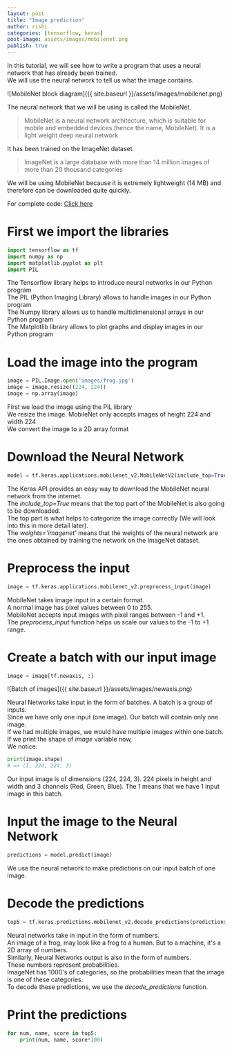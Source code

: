 ```yaml
---
layout: post
title: "Image prediction"
author: rishi
categories: [tensorflow, keras]
post-image: assets/images/mobilenet.png
publish: true
---
```


In this tutorial, we will see how to write a program that uses a neural network that has already been trained.  
We will use the neural network to tell us what the image contains.  

![MobileNet block diagram]({{ site.baseurl }}/assets/images/mobilenet.png)

The neural network that we will be using is called the MobileNet.  

> MobileNet is a neural network architecture, which is suitable for mobile and embedded devices (hence the name, MobileNet). It is a light weight deep neural network

It has been trained on the ImageNet dataset.  

> ImageNet is a large database with more than 14 million images of more than 20 thousand categories

We will be using MobileNet because it is extremely lightweight (14 MB) and therefore can be downloaded quite quickly.  

For complete code: [Click here](https://nbviewer.jupyter.org/github/rishi93/thegoodpython_notebooks/blob/master/image_prediction.ipynb)

# First we import the libraries
```python
import tensorflow as tf
import numpy as np
import matplotlib.pyplot as plt
import PIL
```

The Tensorflow library helps to introduce neural networks in our Python program  
The PIL (Python Imaging Library) allows to handle images in our Python program  
The Numpy library allows us to handle multidimensional arrays in our Python program  
The Matplotlib library allows to plot graphs and display images in our Python program  

# Load the image into the program
```python
image = PIL.Image.open('images/frog.jpg')
image = image.resize((224, 224))
image = np.array(image)
```

First we load the image using the PIL library  
We resize the image. MobileNet only accepts images of height 224 and width 224  
We convert the image to a 2D array format  

# Download the Neural Network
```python
model = tf.keras.applications.mobilenet_v2.MobileNetV2(include_top=True, weights='imagenet)
```

The Keras API provides an easy way to download the MobileNet neural network from the internet.  
The *include_top=True* means that the top part of the MobileNet is also going to be downloaded.  
The top part is what helps to categorize the image correctly (We will look into this in more detail later).  
The *weights='imagenet'* means that the weights of the neural network are the ones obtained by training the network on the ImageNet dataset.  

# Preprocess the input
```python
image = tf.keras.applications.mobilenet_v2.preprocess_input(image)
```

MobileNet takes image input in a certain format.  
A normal image has pixel values between 0 to 255.  
MobileNet accepts input images with pixel ranges between -1 and +1.  
The *preprocess_input* function helps us scale our values to the -1 to +1 range.  

# Create a batch with our input image
```python
image = image[tf.newaxis, :]
```

![Batch of images]({{ site.baseurl }}/assets/images/newaxis.png)

Neural Networks take input in the form of batches. A batch is a group of inputs.  
Since we have only one input (one image). Our batch will contain only one image.  
If we had multiple images, we would have multiple images within one batch.  
If we print the shape of *image* variable now,  
We notice:
```python
print(image.shape)
# => (1, 224, 224, 3)
```
Our input image is of dimensions (224, 224, 3). 224 pixels in height and width and 3 channels (Red, Green, Blue).
The 1 means that we have 1 input image in this batch.  

# Input the image to the Neural Network
```python
predictions = model.predict(image)
```

We use the neural network to make predictions on our input batch of one image. 

# Decode the predictions
```python
top5 = tf.keras.predictions.mobilenet_v2.decode_predictions(predictions)[0]
```

Neural networks take in input in the form of numbers.  
An image of a frog, may look like a frog to a human. But to a machine, it's a 2D array of numbers.  
Similarly, Neural Networks output is also in the form of numbers.  
These numbers represent probabilities.  
ImageNet has 1000's of categories, so the probabilities mean that the image is one of these categories.  
To decode these predictions, we use the *decode_predictions* function.  

# Print the predictions
```python
for num, name, score in top5:
    print(num, name, score*100)
```